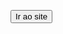 <!DOCTYPE html>
<html lang="pt-BR">
<head>
  <meta charset="UTF-8">
  <title>Cadastro ONG e Relatos</title>
  <link rel="stylesheet" href="davi.css">
</head>
<body>

  <button onclick="Ir()">Ir ao site</button>

  <script>
    function Ir() {
      window.location.href = "Untitled-1.html atuali.html 2 (1).index.html"; // ou o nome correto do arquivo
    }
  </script>

</body>
</html>
